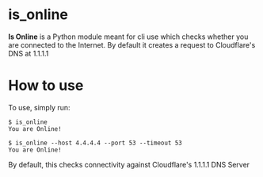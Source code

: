 is_online
=====================================================

**Is Online** is a Python module meant for cli use which checks whether you are connected to the Internet. By default it creates a request to Cloudflare's DNS at 1.1.1.1

How to use
=====================================================

To use, simply run: 

```shell
$ is_online
You are Online!

$ is_online --host 4.4.4.4 --port 53 --timeout 53
You are Online!

```

By default, this checks connectivity against Cloudflare's 1.1.1.1 DNS Server